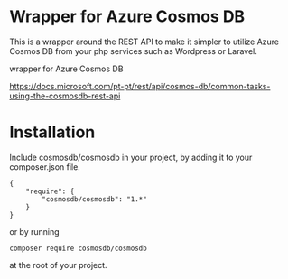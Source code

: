 # Wrapper for Azure Cosmos DB

This is a wrapper around the REST API to make it simpler to utilize Azure Cosmos DB from your php services such as Wordpress or Laravel.

wrapper for Azure Cosmos DB

https://docs.microsoft.com/pt-pt/rest/api/cosmos-db/common-tasks-using-the-cosmosdb-rest-api

# Installation

Include cosmosdb/cosmosdb in your project, by adding it to your composer.json file.

```
{
    "require": {
        "cosmosdb/cosmosdb": "1.*"
    }
}
```

or by running

```
composer require cosmosdb/cosmosdb

```

at the root of your project.
